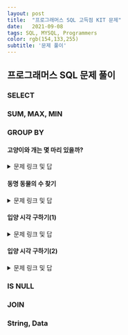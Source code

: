 ```yaml
---
layout: post
title:  "프로그래머스 SQL 고득점 KIT 문제"
date:   2021-09-08
tags: SQL, MYSQL, Programmers
color: rgb(154,133,255)
subtitle: '문제 풀이'
---
```


## 프로그래머스 SQL 문제 풀이

### SELECT

####

### SUM, MAX, MIN

### GROUP BY

#### 고양이와 개는 몇 마리 있을까?

<details>
<summary>문제 링크 및 답</summary>
<div markdown="1">

[고양이와 개는 몇 마리 있을까?](https://programmers.co.kr/learn/courses/30/lessons/59040)

핵심은 Group By와 COUNT() 명령어를 얼마나 잘 이해하였는 지에 대한 문제이다.

출력의 결과가 타입과, 타입별 동물의 마릿수 이므로  COUNT() 명령어를 추가적으로 입력해주고 

단, **동물 전체의 마리수(개+ 고양이)** 가 아닌 각 동물의 마릿수가 출력될 수 있도록 **group by 명령어**를 추가 입력해 주도록 한다.


```mysql-sql
SELECT ANIMAL_TYPE, count(ANIMAL_TYPE) 
from ANIMAL_INS 
group by ANIMAL_TYPE
order by ANIMAL_TYPE;
```

</div>
</details>

#### 동명 동물의 수 찾기

<details>
<summary>문제 링크 및 답</summary>
<div markdown="1">

[동명 동물의 수 찾기](https://programmers.co.kr/learn/courses/30/lessons/59041)

집계 함수 (SUM(), COUNT() ... )사용시에는 WHERE절을 사용할 수 없는 것을 꼭 알고 있어야한다.

집계함수 사용시 WHERE절과 같은 조건문을 사용하고 싶다면 HAVING 문을 사용해야 한다.

```mysql-sql
SELECT NAME, COUNT(NAME)
FROM ANIMAL_INS
GROUP BY NAME  
HAVING COUNT(NAME) >1
ORDER BY NAME;
```

</div>
</details>


#### 입양 시각 구하기(1)

<details>
<summary>문제 링크 및 답</summary>
<div markdown="1">

[입양 시각 구하기(1)](https://programmers.co.kr/learn/courses/30/lessons/59412)

가장 눈여겨 봐야할 문법은 시간을 관리하는 **HOUR 명령어** 일것이다. 동시에 시간과 시간 사이의 조건을 더해줄 AND 절까지 

작성하면 될것이다.


[날짜 관련 함수 모음](https://jang8584.tistory.com/7)
```mysql-sql
SELECT HOUR(DATETIME) AS 'HOUR', COUNT(HOUR(DATETIME)) AS 'COUNT'
FROM ANIMAL_OUTS
WHERE HOUR(DATETIME) >= 9 AND HOUR(DATETIME) <=19
GROUP BY HOUR(DATETIME)
ORDER BY HOUR(DATETIME)
```

</div>
</details>

#### 입양 시각 구하기(2)

<details>
<summary>문제 링크 및 답</summary>
<div markdown="1">

[입양 시각 구하기(2)](https://programmers.co.kr/learn/courses/30/lessons/59412)

테이플의 형태는 [입양 시각 구하기(1)](https://programmers.co.kr/learn/courses/30/lessons/59412)과 동일하나

다음 문제는 어느 시간이 가장 활발하게 이루어지는가에 대한 문제이다. 때문에 모든 시간 (00 ~ 24시)의 시간을 모두 구분하여 
확인해야한다.

우선 시간에 따른 테이블을 만들어준다. (답은 아래)

`@변수` 를 통해 시간 증가를 튜플의 크기만큼 시간을 부여한다.

(해당 테이블은 99개의 튜플로 이루어져 있기 때문에 `0 ~ 99` 까지 1씩 증가하는 튜플이 만들어진다.)

```mysql-sql
SET @hour := -1

SELECT (@hour := @hour + 1)
FROM ANIMAL_OUTS;
```

`@hour := @hour + 1`는 java에서 `변수++;` 와 동일하다.

1. 문제는 각 애트리 뷰트가 다른 성질을 가지고 있기때문에 별도으 `SELECT문`을 작성해 주어야 한다는 것이다.

HOUR에 대한 애트리뷰트를 작성은 어렵지 않다.
```mysql-sql
SET @hour := -1; -- 변수 선언

SELECT (@hour := @hour + 1) as HOUR
FROM ANIMAL_OUTS
WHERE @hour < 23
```

2. 다음은 동일 시간대의 등장 회수 이므로 COUNT() 함수를 작성해 주며 변수 `@hour` 은 프로세스가 종료되기 까지 1씩 증가되므로 

`WHERE절` 에 조건으로 사용해주면 동일 시간대의 갯수를 구할 수 있다.
```mysql-sql
SET @hour := -1; -- 변수 선언

SELECT COUNT(*) FROM ANIMAL_OUTS WHERE HOUR(DATETIME) = @hour as `COUNT`;

```

3. 마지막으로 두가지 쿼리를 합해주는 것으로 최종 쿼리가 완성이 되어진다.

```mysql-sql
SET @hour := -1; -- 변수 선언

SELECT (@hour := @hour + 1) as HOUR,
(SELECT COUNT(*) FROM ANIMAL_OUTS WHERE HOUR(DATETIME) = @hour) as COUNT
FROM ANIMAL_OUTS
WHERE @hour < 23
```

<추가>
MySQL에서 '=' 연산자는 두 가지 의미로 해석됨

우선 SET 문이나 UPDATE 문의 SET 절에서 사용되면, 왼쪽 피연산자에 오른쪽 피연산자를 대입하는 대입 연산자로 해석

SET 문이나 UPDATE 문의 SET 절 이외에서 사용되면, 왼쪽 피연산자와 오른쪽 피연산자를 비교하는 비교 연산자로 해석

</div>
</details>

### IS NULL

### JOIN

### String, Data